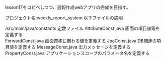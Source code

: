 lesson17をコピペしつつ、週報作成webアプリの完成を目指す。

プロジェクト名:weekly_report_system
以下ファイルの説明

/src/main/java/constants      定数ファイル
AttributeConst.java	画面の項目値等を定義する	
ForwardConst.java	画面遷移に関わる値を定義する
JpaConst.java	DB関連の項目値を定義する
MessageConst.java	出力メッセージを定義する
PropertyConst.java	アプリケーションスコープのパラメータ名を定義する
